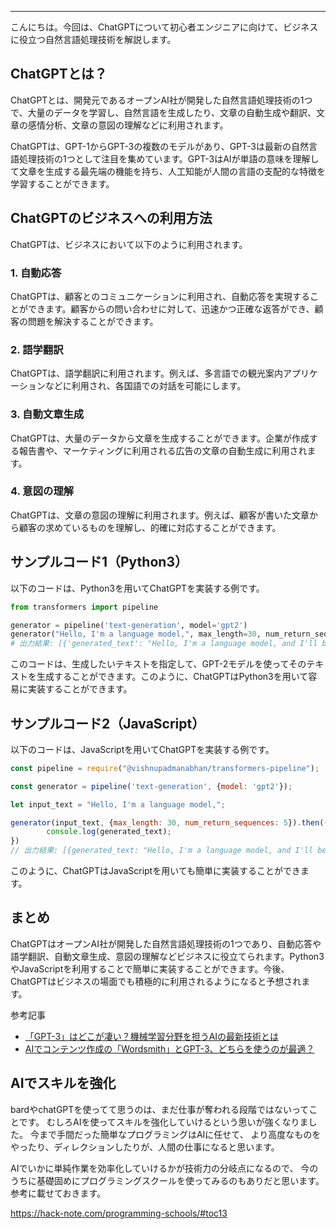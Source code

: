 <!--
title:   ChatGPTとは？ビジネスに役立つ自然言語処理技術を解説する。
tags:    ChatGPT,ビジネス
id:      8d6b78e9b9328d446952
private: false
-->


---

こんにちは。今回は、ChatGPTについて初心者エンジニアに向けて、ビジネスに役立つ自然言語処理技術を解説します。

## ChatGPTとは？

ChatGPTとは、開発元であるオープンAI社が開発した自然言語処理技術の1つで、大量のデータを学習し、自然言語を生成したり、文章の自動生成や翻訳、文章の感情分析、文章の意図の理解などに利用されます。

ChatGPTは、GPT-1からGPT-3の複数のモデルがあり、GPT-3は最新の自然言語処理技術の1つとして注目を集めています。GPT-3はAIが単語の意味を理解して文章を生成する最先端の機能を持ち、人工知能が人間の言語の支配的な特徴を学習することができます。

## ChatGPTのビジネスへの利用方法

ChatGPTは、ビジネスにおいて以下のように利用されます。

### 1. 自動応答

ChatGPTは、顧客とのコミュニケーションに利用され、自動応答を実現することができます。顧客からの問い合わせに対して、迅速かつ正確な返答ができ、顧客の問題を解決することができます。

### 2. 語学翻訳

ChatGPTは、語学翻訳に利用されます。例えば、多言語での観光案内アプリケーションなどに利用され、各国語での対話を可能にします。

### 3. 自動文章生成

ChatGPTは、大量のデータから文章を生成することができます。企業が作成する報告書や、マーケティングに利用される広告の文章の自動生成に利用されます。

### 4. 意図の理解

ChatGPTは、文章の意図の理解に利用されます。例えば、顧客が書いた文章から顧客の求めているものを理解し、的確に対応することができます。

## サンプルコード1（Python3）

以下のコードは、Python3を用いてChatGPTを実装する例です。

```python
from transformers import pipeline

generator = pipeline('text-generation', model='gpt2')
generator("Hello, I'm a language model,", max_length=30, num_return_sequences=5)
# 出力結果: [{'generated_text': "Hello, I'm a language model, and I'll be discussing with"}....]
```

このコードは、生成したいテキストを指定して、GPT-2モデルを使ってそのテキストを生成することができます。このように、ChatGPTはPython3を用いて容易に実装することができます。

## サンプルコード2（JavaScript）

以下のコードは、JavaScriptを用いてChatGPTを実装する例です。

```javascript
const pipeline = require("@vishnupadmanabhan/transformers-pipeline");

const generator = pipeline('text-generation', {model: 'gpt2'});

let input_text = "Hello, I'm a language model,";

generator(input_text, {max_length: 30, num_return_sequences: 5}).then((generated_text) => {
        console.log(generated_text);
})
// 出力結果: [{generated_text: "Hello, I'm a language model, and I'll be discussing with"}....]
```

このように、ChatGPTはJavaScriptを用いても簡単に実装することができます。

## まとめ

ChatGPTはオープンAI社が開発した自然言語処理技術の1つであり、自動応答や語学翻訳、自動文章生成、意図の理解などビジネスに役立てられます。Python3やJavaScriptを利用することで簡単に実装することができます。今後、ChatGPTはビジネスの場面でも積極的に利用されるようになると予想されます。

参考記事
- [「GPT-3」はどこが凄い？機械学習分野を担うAIの最新技術とは](https://logmi.jp/business/articles/322903)
- [AIでコンテンツ作成の「Wordsmith」とGPT-3、どちらを使うのが最適？](https://forbesjapan.com/articles/detail/38934)

## AIでスキルを強化
bardやchatGPTを使ってて思うのは、まだ仕事が奪われる段階ではないってことです。
むしろAIを使ってスキルを強化していけるという思いが強くなりました。
今まで手間だった簡単なプログラミングはAIに任せて、
より高度なものをやったり、ディレクションしたりが、人間の仕事になると思います。

AIでいかに単純作業を効率化していけるかが技術力の分岐点になるので、
今のうちに基礎固めにプログラミングスクールを使ってみるのもありだと思います。
参考に載せておきます。

https://hack-note.com/programming-schools/#toc13

